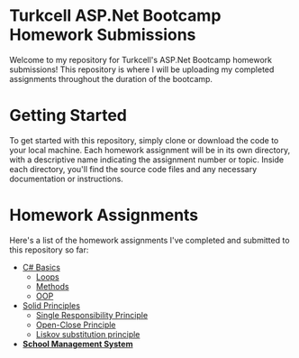 # Turkcell ASP.Net Bootcamp Homework Submissions
Welcome to my repository for Turkcell's ASP.Net Bootcamp homework submissions! This repository is where I will be uploading my completed assignments throughout the duration of the bootcamp.

# Getting Started
To get started with this repository, simply clone or download the code to your local machine. Each homework assignment will be in its own directory, with a descriptive name indicating the assignment number or topic. Inside each directory, you'll find the source code files and any necessary documentation or instructions.

# Homework Assignments
Here's a list of the homework assignments I've completed and submitted to this repository so far:

- [C# Basics](./C%23%20Basics)
    - [Loops](./C%23%20Basics/HW1)
    - [Methods](./C%23%20Basics/HW2)
    - [OOP](./C%23%20Basics/HW3)
- [Solid Principles](./SOLID%20Principles)
    - [Single Responsibility Principle](./SOLID%20Principles/SRP)
    - [Open-Close Principle](./SOLID%20Principles/OCP)
    - [Liskov substitution principle](./SOLID%20Principles/LiskovSubstitution)
- [**School Management System**](./HW_HighSchool)
